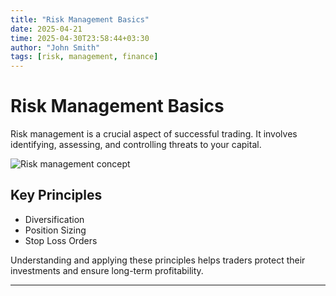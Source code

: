 ```yaml
---
title: "Risk Management Basics"
date: 2025-04-21
time: 2025-04-30T23:58:44+03:30
author: "John Smith"
tags: [risk, management, finance]
---
```


# Risk Management Basics

Risk management is a crucial aspect of successful trading. It involves identifying, assessing, and controlling threats to your capital.

![Risk management concept](https://placehold.co/600x400?text=Risk+Management)

## Key Principles
- Diversification
- Position Sizing
- Stop Loss Orders

Understanding and applying these principles helps traders protect their investments and ensure long-term profitability.

---

